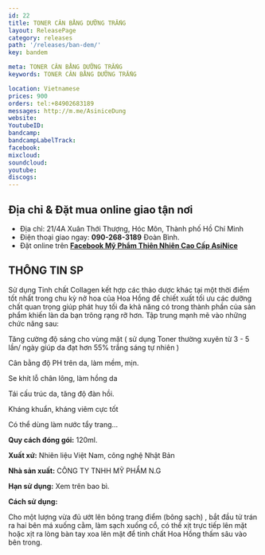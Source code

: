 ```yaml
---
id: 22
title: TONER CÂN BẰNG DƯỠNG TRẮNG
layout: ReleasePage
category: releases
path: '/releases/ban-dem/'
key: bandem

meta: TONER CÂN BẰNG DƯỠNG TRẮNG
keywords: TONER CÂN BẰNG DƯỠNG TRẮNG

location: Vietnamese
prices: 900
orders: tel:+84902683189
messages: http://m.me/AsiniceDung
website: 
YoutubeID: 
bandcamp: 
bandcampLabelTrack: 
facebook: 
mixcloud: 
soundcloud: 
youtube: 
discogs: 
---
```


## Địa chỉ & Đặt mua online giao tận nơi

- Địa chỉ:  21/4A Xuân Thới Thượng, Hóc Môn, Thành phố Hồ Chí Minh
- Điện thoại giao ngay: **090-268-3189** Đoàn Bình.
- Đặt online trên [**Facebook Mỹ Phẩm Thiên Nhiên Cao Cấp AsiNice**](https://www.facebook.com/AsiniceDung)


## THÔNG TIN SP

Sử dụng Tinh chất Collagen kết hợp các thảo dược khác tại một thời điểm tốt nhất trong chu kỳ nở hoa của Hoa Hồng để chiết xuất tối ưu các dưỡng chất quan trọng giúp phát huy tối đa khả năng có trong thành phần của sản phẩm khiến làn da bạn trông rạng rỡ hơn. Tập trung mạnh mẽ vào những chức năng sau:

Tăng cường độ sáng cho vùng mặt ( sử dụng Toner thường xuyên từ 3 - 5 lần/ ngày giúp da đạt hơn 55% trắng sáng tự nhiên )

Cân bằng độ PH trên da, làm mềm, mịn.

Se khít lỗ chân lông, làm hồng da

Tái cấu trúc da, tăng độ đàn hồi.

Kháng khuẩn, kháng viêm cực tốt

Có thể dùng làm nước tẩy trang...

**Quy cách đóng gói:** 120ml.

**Xuất xứ:** Nhiên liệu Việt Nam, công nghệ Nhật Bản

**Nhà sản xuất:** CÔNG TY TNHH MỸ PHẨM N.G 

**Hạn sử dụng:** Xem trên bao bì.

**Cách sử dụng:**

Cho một lượng vừa đủ ướt lên bông trang điểm (bông sạch) , bắt đầu tử trán ra hai bên má xuống cằm, làm sạch xuống cổ, có thể xịt trực tiếp lên mặt hoặc xịt ra lòng bàn tay xoa lên mặt để tinh chất Hoa Hồng thấm sâu vào bên trong.